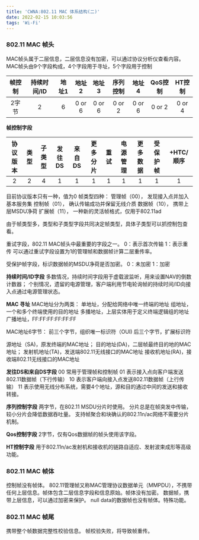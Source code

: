 ```yaml
---
title: 'CWNA:802.11 MAC 体系结构(二)'
date: 2022-02-15 10:03:56
tags: 'Wi-Fi'
---
```


### 802.11 MAC 帧头
MAC帧头属于二层信息，二层信息没有加密，可以通过协议分析仪查看内容。
MAC帧头由9个字段构成，4个字段用于寻址，5个字段用于控制

|帧控制|持续时间/ID|地址1|地址2|地址3|序列控制|地址4|QoS控制|HT控制|
|:---:|:---:|:---:|:---:|:---:|:---:|:---:|:---:|:---:|
|2字节|2|6|0 or 6|0 or 6|0 or 2|0 or 6|0 or 2|0 or 4|

**帧控制字段**

|协议版本|类型|子类型|发往DS|来自DS|更多分片|重试|电源管理|更多数据|受保护帧|+HTC/顺序|
|:---:|:---:|:---:|:---:|:---:|:---:|:---:|:---:|:---:|:---:|:---:|
|2|2|4|1|1|1|1|1|1|1|1|

目前协议版本只有一种，值为0
帧类型四种：
管理帧（00）， 发现接入点并加入基本服务集
控制帧（01）， 确认传输成功并保留无线介质
数据帧（10）， 携带上层MSDU净荷
扩展帧（11）， 一种新的灵活帧格式，仅用于802.11ad

由于帧类型多，类型和子类型字段共同决定帧类型，具体子类型可以抓控制包查看。


重试字段，802.11 MAC帧头中最重要的字段之一。
0：表示首次传输
1：表示重传
可以通过重试字段设置为1的管理帧和数据帧计算二层重传率。

受保护帧字段，标识数据帧的MSDU净荷是否加密。
0：未加密
1：加密


**持续时间/ID字段**
多数情况，持续时间字段用于虚载波监听，用来设置NAV的倒数计数器；
个别情况，遗留的电源管理，客户端利用节电轮询帧的持续时间/ID向接入点通过电源管理状态。

**MAC 寻址**
MAC地址分为两类：
单地址，分配给网络中唯一终端的地址
组地址，一个和多个终端使用的目的地址
多播地址，上层实体用于定义终端逻辑组的地址
广播地址，FF:FF:FF:FF:FF:FF

MAC地址6字节：
前三个字节，组织唯一标识符（OUI)
后三个字节，扩展标识符

源地址（SA)，原发终端的MAC地址；
目的地址(DA)，二层帧最终目的地的MAC地址；
发射机地址(TA)，发送端802.11无线接口的MAC地址
接收机地址(RA)，接收端802.11无线接口的MAC地址


**发往DS和来自DS字段**
00  常用于管理帧和控制帧
01  表示接入点向客户端发送802.11数据帧（下行传输）
10  表示客户端向接入点发送802.11数据帧（上行传输）
11  表示使用无线分布系统，需要4个地址，源和目的通过中间的发送和接收转接。

**序列控制字段**
两字节，在802.11 MSDU分片时使用。
分片总是在帧突发中传输，较小分片会降低数据吞吐量。
支持帧聚合和块确认的802.11n/ac网络不需要分片机制。

**Qos控制字段**
2字节，仅有Qos数据帧的帧头使用该字段。

**HT控制字段**
用于802.11n/ac发射机和接收机的链路自适应、发射波束成形等高级功能。

### 802.11 MAC 帧体
控制帧没有帧体。
802.11管理帧又称MAC管理协议数据单元（MMPDU），不携带任何上层信息。帧体包含二层信息字段和信息原始。帧体没有加密。
数据帧，携带上层信息，可以通过加密来保护。
null data的数据帧也没有帧体。特殊功能。


### 802.11 MAC 帧尾
携带整个帧数据完整性校验信息。
帧校验失败，将导致帧重传。
